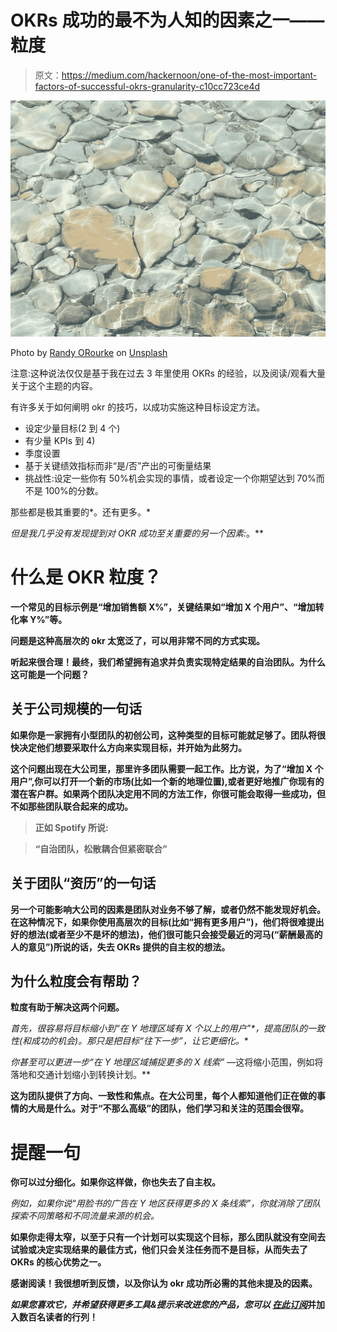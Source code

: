 # OKRs 成功的最不为人知的因素之一——粒度

> 原文：<https://medium.com/hackernoon/one-of-the-most-important-factors-of-successful-okrs-granularity-c10cc723ce4d>

![](img/4ac14728fbc0c62282ff6ca2c2d87702.png)

Photo by [Randy ORourke](https://unsplash.com/photos/yjEt-n0qUl8?utm_source=unsplash&utm_medium=referral&utm_content=creditCopyText) on [Unsplash](https://unsplash.com/search/photos/rocks?utm_source=unsplash&utm_medium=referral&utm_content=creditCopyText)

注意:这种说法仅仅是基于我在过去 3 年里使用 OKRs 的经验，以及阅读/观看大量关于这个主题的内容。

有许多关于如何阐明 okr 的技巧，以成功实施这种目标设定方法。

*   设定少量目标(2 到 4 个)
*   有少量 KPIs 到 4)
*   季度设置
*   基于关键绩效指标而非“是/否”产出的可衡量结果
*   挑战性:设定一些你有 50%机会实现的事情，或者设定一个你期望达到 70%而不是 100%的分数。

那些都是极其重要的*。还有更多。*

*但是我几乎没有发现提到对 OKR 成功至关重要的另一个因素:*。**

# **什么是 OKR 粒度？**

**一个常见的目标示例是“增加销售额 X%”，关键结果如“增加 X 个用户”、“增加转化率 Y%”等。**

**问题是这种高层次的 okr 太宽泛了，可以用非常不同的方式实现。**

**听起来很合理！最终，我们希望拥有追求并负责实现特定结果的自治团队。为什么这可能是一个问题？**

## **关于公司规模的一句话**

**如果你是一家拥有小型团队的初创公司，这种类型的目标可能就足够了。团队将很快决定他们想要采取什么方向来实现目标，并开始为此努力。**

**这个问题出现在大公司里，那里许多团队需要一起工作。比方说，为了“增加 X 个用户”,你可以打开一个新的市场(比如一个新的地理位置),或者更好地推广你现有的潜在客户群。如果两个团队决定用不同的方法工作，你很可能会取得一些成功，但不如那些团队联合起来的成功。**

> **正如 Spotify 所说:**

> ****“自治团队，松散耦合但紧密联合**”**

## **关于团队“资历”的一句话**

**另一个可能影响大公司的因素是团队对业务不够了解，或者仍然不能发现好机会。在这种情况下，如果你使用高层次的目标(比如“拥有更多用户”)，他们将很难提出好的想法(或者至少不是坏的想法)，他们很可能只会接受最近的河马(“薪酬最高的人的意见”)所说的话，失去 OKRs 提供的自主权的想法。**

## **为什么粒度会有帮助？**

**粒度有助于解决这两个问题。**

**首先，很容易将目标缩小到*“在 Y 地理区域有 X 个以上的用户”*，提高团队的一致性(和成功的机会)。那只是把目标“往下一步”，让它更细化。**

**你甚至可以更进一步*“在 Y 地理区域捕捉更多的 X 线索”* —这将缩小范围，例如将落地和交通计划缩小到转换计划。**

**这为团队提供了方向、一致性和焦点。在大公司里，每个人都知道他们正在做的事情的大局是什么。对于“不那么高级”的团队，他们学习和关注的范围会很窄。**

# **提醒一句**

**你可以过分细化。如果你这样做，你也失去了自主权。**

**例如，如果你说*“用脸书的广告在 Y 地区获得更多的 X 条线索”，*你就消除了团队探索不同策略和不同流量来源的机会。**

**如果你走得太窄，以至于只有一个计划可以实现这个目标，那么团队就没有空间去试验或决定实现结果的最佳方式，他们只会关注任务而不是目标，从而失去了 OKRs 的核心优势之一。**

**感谢阅读！我很想听到反馈，以及你认为 okr 成功所必需的其他未提及的因素。**

***如果您喜欢它，并希望获得更多工具&提示来改进您的产品，您可以* [***在此订阅***](//my.leadpages.net/serve-leadbox/1440c1173f72a2:111de60b7f46dc)**并加入数百名读者的行列！****